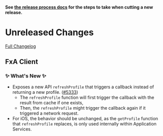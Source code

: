**See [the release process docs](docs/howtos/cut-a-new-release.md) for the steps to take when cutting a new release.**

# Unreleased Changes

[Full Changelog](https://github.com/mozilla/application-services/compare/v96.3.0...main)

<!-- WARNING: New entries should be added below this comment to ensure the `./automation/prepare-release.py` script works as expected.

Use the template below to make assigning a version number during the release cutting process easier.

## [Component Name]

### ⚠️ Breaking Changes ⚠️
  - Description of the change with a link to the pull request ([#0000](https://github.com/mozilla/application-services/pull/0000))
### 🦊 What's Changed 🦊
  - Description of the change with a link to the pull request ([#0000](https://github.com/mozilla/application-services/pull/0000))
### ✨ What's New ✨
  - Description of the change with a link to the pull request ([#0000](https://github.com/mozilla/application-services/pull/0000))

-->
## FxA Client
### ✨ What's New ✨
  - Exposes a new API `refreshProfile` that triggers a callback instead of returning a new profile. ([#5333](https://github.com/mozilla/application-services/pull/5333))
     - The `refreshProfile` function will first trigger the callback with the result from cache if one exists,
     - Then, the `refreshProfile` might trigger the callback again if it triggered a network request.
  - For iOS, the behavior should be unchanged, as the `getProfile` function that `refreshProfile` replaces, is only used internally within Application Services.